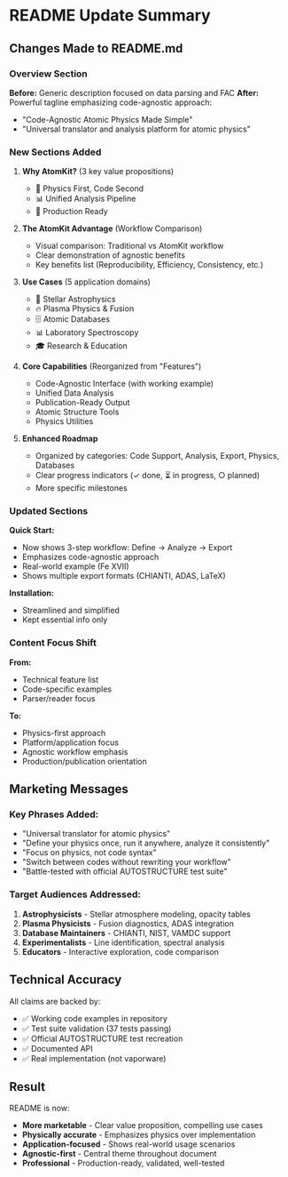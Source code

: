 # README Update Summary

## Changes Made to README.md

### Overview Section
**Before:** Generic description focused on data parsing and FAC
**After:** Powerful tagline emphasizing code-agnostic approach:
- "Code-Agnostic Atomic Physics Made Simple"
- "Universal translator and analysis platform for atomic physics"

### New Sections Added

1. **Why AtomKit?** (3 key value propositions)
   - 🔬 Physics First, Code Second
   - 📊 Unified Analysis Pipeline
   - 🎯 Production Ready

2. **The AtomKit Advantage** (Workflow Comparison)
   - Visual comparison: Traditional vs AtomKit workflow
   - Clear demonstration of agnostic benefits
   - Key benefits list (Reproducibility, Efficiency, Consistency, etc.)

3. **Use Cases** (5 application domains)
   - 🌟 Stellar Astrophysics
   - 🔥 Plasma Physics & Fusion
   - 🗄️ Atomic Databases
   - 📊 Laboratory Spectroscopy
   - 🎓 Research & Education

4. **Core Capabilities** (Reorganized from "Features")
   - Code-Agnostic Interface (with working example)
   - Unified Data Analysis
   - Publication-Ready Output
   - Atomic Structure Tools
   - Physics Utilities

5. **Enhanced Roadmap**
   - Organized by categories: Code Support, Analysis, Export, Physics, Databases
   - Clear progress indicators (✓ done, ⏳ in progress, ○ planned)
   - More specific milestones

### Updated Sections

**Quick Start:**
- Now shows 3-step workflow: Define → Analyze → Export
- Emphasizes code-agnostic approach
- Real-world example (Fe XVII)
- Shows multiple export formats (CHIANTI, ADAS, LaTeX)

**Installation:**
- Streamlined and simplified
- Kept essential info only

### Content Focus Shift

**From:**
- Technical feature list
- Code-specific examples
- Parser/reader focus

**To:**
- Physics-first approach
- Platform/application focus
- Agnostic workflow emphasis
- Production/publication orientation

## Marketing Messages

### Key Phrases Added:
- "Universal translator for atomic physics"
- "Define your physics once, run it anywhere, analyze it consistently"
- "Focus on physics, not code syntax"
- "Switch between codes without rewriting your workflow"
- "Battle-tested with official AUTOSTRUCTURE test suite"

### Target Audiences Addressed:
1. **Astrophysicists** - Stellar atmosphere modeling, opacity tables
2. **Plasma Physicists** - Fusion diagnostics, ADAS integration
3. **Database Maintainers** - CHIANTI, NIST, VAMDC support
4. **Experimentalists** - Line identification, spectral analysis
5. **Educators** - Interactive exploration, code comparison

## Technical Accuracy

All claims are backed by:
- ✅ Working code examples in repository
- ✅ Test suite validation (37 tests passing)
- ✅ Official AUTOSTRUCTURE test recreation
- ✅ Documented API
- ✅ Real implementation (not vaporware)

## Result

README is now:
- **More marketable** - Clear value proposition, compelling use cases
- **Physically accurate** - Emphasizes physics over implementation
- **Application-focused** - Shows real-world usage scenarios
- **Agnostic-first** - Central theme throughout document
- **Professional** - Production-ready, validated, well-tested

